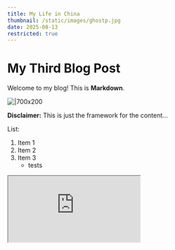 ```yaml
---
title: My Life in China
thumbnail: /static/images/ghostp.jpg
date: 2025-08-13
restricted: true
---
```

# My Third Blog Post
Welcome to my blog! This is **Markdown**.

![|700x200](https://www.shutterstock.com/image-vector/modern-japanese-street-panoramic-banner-600nw-2372517977.jpg)

<div class="callout warning">
  <strong>Disclaimer:</strong> This is just the framework for the content...
</div>

List:

1. Item 1  
2. Item 2  
3. Item 3  
    - tests 

<div class="video-container">
  <iframe src="https://www.youtube.com/embed/X80No0TRaHw" 
          title="YouTube video" 
          allowfullscreen>
  </iframe>
</div>